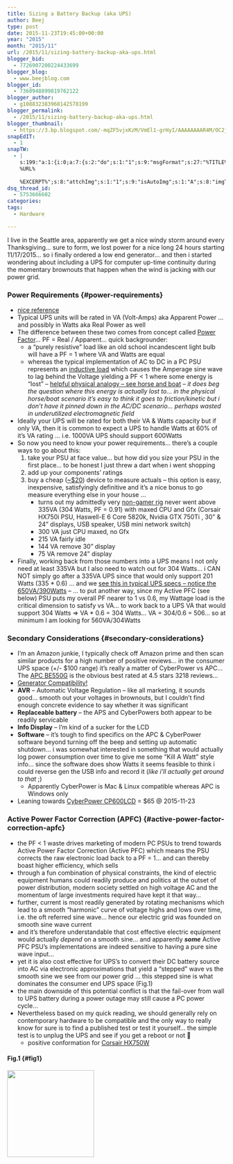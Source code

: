 ```yaml
---
title: Sizing a Battery Backup (aka UPS)
author: Beej
type: post
date: 2015-11-23T19:45:00+00:00
year: "2015"
month: "2015/11"
url: /2015/11/sizing-battery-backup-aka-ups.html
blogger_bid:
  - 7726907200224433699
blogger_blog:
  - www.beejblog.com
blogger_id:
  - 7360948899819762122
blogger_author:
  - g108832383968142578199
blogger_permalink:
  - /2015/11/sizing-battery-backup-aka-ups.html
blogger_thumbnail:
  - https://3.bp.blogspot.com/-mqZF5vjxKzM/VmEl1-grHyI/AAAAAAAAR4M/OC2jDiZ0ARs/s1600/Snap4.png
snapEdIT:
  - 1
snapTW:
  - |
    s:199:"a:1:{i:0;a:7:{s:2:"do";s:1:"1";s:9:"msgFormat";s:27:"%TITLE%
    %URL%
    
    %EXCERPT%";s:8:"attchImg";s:1:"1";s:9:"isAutoImg";s:1:"A";s:8:"imgToUse";s:0:"";s:9:"isAutoURL";s:1:"A";s:8:"urlToUse";s:0:"";}}";
dsq_thread_id:
  - 5753666602
categories:
tags:
  - Hardware

---
```

I live in the Seattle area, apparently we get a nice windy storm around every Thanksgiving… sure to form, we lost power for a nice long 24 hours starting 11/17/2015… so i finally ordered a low end generator… and then i started wondering about including a UPS for computer up-time continuity during the momentary brownouts that happen when the wind is jacking with our power grid.

### Power Requirements {#power-requirements}

  * [nice reference][1]
  * Typical UPS units will be rated in VA (Volt-Amps) aka Apparent Power … and possibly in Watts aka Real Power as well
  * The difference between these two comes from concept called [Power Factor][2]… PF = Real / Apparent… quick backgrounder: 
      * a “purely resistive” load like an old school incandescent light bulb will have a PF = 1 where VA and Watts are equal
      * whereas the typical implementation of AC to DC in a PC PSU represents an [inductive load][3] which causes the Amperage sine wave to lag behind the Voltage yielding a PF < 1 where some energy is “lost” &#8211; [helpful physical analogy &#8211; see horse and boat][4] &#8211; _it does beg the question where this energy is actually lost to… in the physical horse/boat scenario it’s easy to think it goes to friction/kinetic but i don’t have it pinned down in the AC/DC scenario… perhaps wasted in underutilized electromagnetic field_
  * Ideally your UPS will be rated for both their VA & Watts capacity but if only VA, then it is common to expect a UPS to handle Watts at 60% of it’s VA rating … i.e. 1000VA UPS should support 600Watts
  * So now you need to know your power requirements… there’s a couple ways to go about this: 
      1. take your PSU at face value… but how did you size your PSU in the first place… to be honest I just threw a dart when i went shopping 
      2. add up your components’ ratings
      3. buy a cheap ([~$20][5]) device to measure actuals &#8211; this option is easy, inexpensive, satisfyingly definitive and it’s a nice bonus to go measure everything else in your house … 
          * turns out my admittedly very [non-gamer rig][6] never went above 335VA (304 Watts, PF = 0.91) with maxed CPU and Gfx (Corsair HX750i PSU, Haswell-E 6 Core 5820k, Nvidia GTX 750Ti , 30” & 24” displays, USB speaker, USB mini network switch)
          * 300 VA just CPU maxed, no Gfx
          * 215 VA fairly idle
          * 144 VA remove 30” display
          * 75 VA remove 24” display
  * Finally, working back from those numbers into a UPS means I not only need at least 335VA but I also need to watch out for 304 Watts… i CAN NOT simply go after a 335VA UPS since that would only support 201 Watts (335 * 0.6) … and we [see this in typical UPS specs &#8211; notice the 650VA/390Watts][7] &#8211; … to put another way, since my Active PFC (see below) PSU puts my overall PF nearer to 1 vs 0.6, my Wattage load is the critical dimension to satisfy vs VA… to work back to a UPS VA that would support 304 Watts => VA * 0.6 = 304 Watts… VA = 304/0.6 = 506… so at minimum I am looking for 560VA/304Watts

### Secondary Considerations {#secondary-considerations}

  * I’m an Amazon junkie, I typically check off Amazon prime and then scan similar products for a high number of positive reviews… in the consumer UPS space (+/- $100 range) it’s really a matter of CyberPower vs APC… The [APC BE550G][8] is the obvious best rated at 4.5 stars 3218 reviews… 
  * [Generator Compatibility!][9]
  * **AVR** &#8211; Automatic Voltage Regulation &#8211; like all marketing, it sounds good… smooth out your voltages in brownouts, but I couldn’t find enough concrete evidence to say whether it was significant 
  * **Replaceable battery** &#8211; the APS and CyberPowers both appear to be readily servicable
  * **Info Display** &#8211; I’m kind of a sucker for the LCD
  * **Software** &#8211; it’s tough to find specifics on the APC & CyberPower software beyond turning off the beep and setting up automatic shutdown… i was somewhat interested in something that would actually log power consumption over time to give me some “Kill A Watt” style info… since the software does show Watts it seems feasible to think i could reverse gen the USB info and record it (_like i’ll actually get around to that_ ;) 
      * Apparently CyberPower is Mac & Linux compatible whereas APC is Windows only
  * Leaning towards [CyberPower CP600LCD][10] = $65 @ 2015-11-23

### Active Power Factor Correction (APFC) {#active-power-factor-correction-apfc}

  * the PF < 1 waste drives marketing of modern PC PSUs to trend towards Active Power Factor Correction (Active PFC) which means the PSU corrects the raw electronic load back to a PF = 1… and can thereby boast higher efficiency, which sells
  * through a fun combination of physical constraints, the kind of electric equipment humans could readily produce and politics at the outset of power distribution, modern society settled on high voltage AC and the momentum of large investments required have kept it that way… 
  * further, current is most readily generated by rotating mechanisms which lead to a smooth “harmonic” curve of voltage highs and lows over time, i.e. the oft referred sine wave… hence our electric grid was founded on smooth sine wave current 
  * and it’s therefore understandable that cost effective electric equipment would actually _depend_ on a smooth sine… and apparently **_some_** Active PFC PSU’s implementations are indeed sensitive to having a pure sine wave input… 
  * yet it is also cost effective for UPS’s to convert their DC battery source into AC via electronic approximations that yield a “stepped” wave vs the smooth sine we see from our power grid … this stepped sine is what dominates the consumer end UPS space (Fig.1)
  * the main downside of this potential conflict is that the fail-over from wall to UPS battery during a power outage may still cause a PC power cycle… 
  * Nevertheless based on my quick reading, we should generally rely on contemporary hardware to be compatible and the only way to really know for sure is to find a published test or test it yourself… the simple test is to unplug the UPS and see if you get a reboot or not 🙂 
      * positive conformation for [Corsair HX750W][11]

#### Fig.1 {#fig1}

<img height="200" src="https://www.BeejBlog.com/wp-content/uploads/2015/11/Snap4.png" />

 [1]: https://www.power-solutions.com/watts-va
 [2]: https://en.wikipedia.org/wiki/Power_factor
 [3]: https://electronics.stackexchange.com/questions/91975/what-does-load-mean-and-what-are-the-different-types
 [4]: https://www.energy-in-motion.com/PFC.html
 [5]: https://www.amazon.com/P3-P4400-Electricity-Usage-Monitor/dp/B00009MDBU/ref=sr_1_1?ie=UTF8&qid=1448315611&sr=8-1&keywords=kill%20a%20watt%20usage%20monitor
 [6]: https://www.beejblog.com/2015/09/X99Build.html
 [7]: https://www.amazon.com/CyberPower-EC850LCD-Ecologic-510-Watts-Efficient/dp/B00DBAA696/ref=sr_1_5?ie=UTF8&qid=1448301527&sr=8-5&keywords=sine+wave+ups
 [8]: https://www.amazon.com/APC-BE550G-Back-UPS-8-outlet-Uninterruptible/dp/B0019804U8/ref=sr_1_2?s=pc&ie=UTF8&qid=1448319704&sr=1-2&keywords=ups%20battery%20backup
 [9]: https://www.tech-army.org/forum/forum_posts.asp?TID=1129
 [10]: https://www.amazon.com/CyberPower-CP600LCD-Intelligent-600VA-Compact/dp/B000OTEZ5I/ref=cm_cr_pr_product_top?ie=UTF8
 [11]: https://www.tomshardware.com/forum/352692-28-will-corsair-work-sinwave-square-wave#10211635